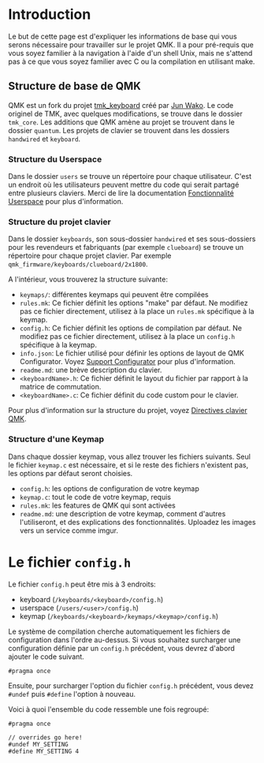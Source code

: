 # Introduction

Le but de cette page est d'expliquer les informations de base qui vous serons nécessaire pour travailler sur le projet QMK. Il a pour pré-requis que vous soyez familier à la navigation à l'aide d'un shell Unix, mais ne s'attend pas à ce que vous soyez familier avec C ou la compilation en utilisant make.

## Structure de base de QMK

QMK est un fork du projet [tmk_keyboard](https://github.com/tmk/tmk_keyboard) créé par [Jun Wako](https://github.com/tmk). Le code originel de TMK, avec quelques modifications, se trouve dans le dossier `tmk_core`. Les additions que QMK amène au projet se trouvent dans le dossier `quantum`. Les projets de clavier se trouvent dans les dossiers `handwired` et `keyboard`.

### Structure du Userspace

Dans le dossier `users` se trouve un répertoire pour chaque utilisateur. C'est un endroit où les utilisateurs peuvent mettre du code qui serait partagé entre plusieurs claviers. Merci de lire la documentation  [Fonctionnalité Userspace](feature_userspace.md) pour plus d'information.

### Structure du projet clavier

Dans le dossier `keyboards`, son sous-dossier `handwired` et ses sous-dossiers pour les revendeurs et fabriquants (par exemple `clueboard`) se trouve un répertoire pour chaque projet clavier. Par exemple `qmk_firmware/keyboards/clueboard/2x1800`.

A l'intérieur, vous trouverez la structure suivante:

* `keymaps/`: différentes keymaps qui peuvent être compilées
* `rules.mk`: Ce fichier définit les options "make" par défaut. Ne modifiez pas ce fichier directement, utilisez à la place un `rules.mk` spécifique à la keymap.
* `config.h`: Ce fichier définit les options de compilation par défaut. Ne modifiez pas ce fichier directement, utilisez à la place un `config.h` spécifique à la keymap.
* `info.json`: Le fichier utilisé pour définir les options de layout de QMK Configurator. Voyez [Support Configurator](reference_configurator_support.md) pour plus d'information.
* `readme.md`: une brève description du clavier.
* `<keyboardName>.h`: Ce fichier définit le layout du fichier par rapport à la matrice de commutation.
* `<keyboardName>.c`: Ce fichier définit du code custom pour le clavier.

Pour plus d'information sur la structure du projet, voyez [Directives clavier QMK](hardware_keyboard_guidelines.md).

### Structure d'une Keymap

Dans chaque dossier keymap, vous allez trouver les fichiers suivants. Seul le fichier `keymap.c` est nécessaire, et si le reste des fichiers n'existent pas, les options par défaut seront choisies.

* `config.h`: les options de configuration de votre keymap
* `keymap.c`: tout le code de votre keymap, requis
* `rules.mk`: les features de QMK qui sont activées
* `readme.md`: une description de votre keymap, comment d'autres l'utiliseront, et des explications des fonctionnalités. Uploadez les images vers un service comme imgur.

# Le fichier `config.h`

Le fichier `config.h` peut être mis à 3 endroits:

* keyboard (`/keyboards/<keyboard>/config.h`)
* userspace (`/users/<user>/config.h`)
* keymap (`/keyboards/<keyboard>/keymaps/<keymap>/config.h`)

Le système de compilation cherche automatiquement les fichiers de configuration dans l'ordre au-dessus. Si vous souhaitez surcharger une configuration définie par un `config.h` précédent, vous devrez d'abord ajouter le code suivant.

```
#pragma once
```

Ensuite, pour surcharger l'option du fichier `config.h` précédent, vous devez `#undef` puis `#define` l'option à nouveau.

Voici à quoi l'ensemble du code ressemble une fois regroupé:

```
#pragma once

// overrides go here!
#undef MY_SETTING
#define MY_SETTING 4
```
